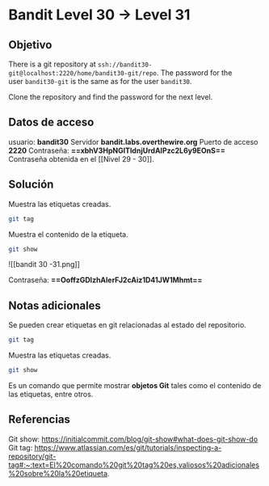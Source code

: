 # Bandit Level 30 → Level 31

## Objetivo
There is a git repository at `ssh://bandit30-git@localhost:2220/home/bandit30-git/repo`. The password for the user `bandit30-git` is the same as for the user `bandit30`.

Clone the repository and find the password for the next level.

## Datos de acceso
usuario: **bandit30**
Servidor **bandit.labs.overthewire.org**
Puerto de acceso **2220**
Contraseña: **==xbhV3HpNGlTIdnjUrdAlPzc2L6y9EOnS==**
Contraseña obtenida en el [[Nivel 29 - 30]].

## Solución
Muestra las etiquetas creadas.
``` bash
git tag
```
Muestra el contenido de la etiqueta.
``` bash
git show 
```
![[bandit 30 -31.png]]

Contraseña: **==OoffzGDlzhAlerFJ2cAiz1D41JW1Mhmt==**
## Notas adicionales
Se pueden crear etiquetas en git relacionadas al estado del repositorio.
``` bash
git tag
```
Muestra las etiquetas creadas.
``` bash
git show 
```
Es un comando que permite mostrar **objetos Git** tales como el contenido de las etiquetas, entre otros.
## Referencias
Git show:
https://initialcommit.com/blog/git-show#what-does-git-show-do
Git tag:
https://www.atlassian.com/es/git/tutorials/inspecting-a-repository/git-tag#:~:text=El%20comando%20git%20tag%20es,valiosos%20adicionales%20sobre%20la%20etiqueta.